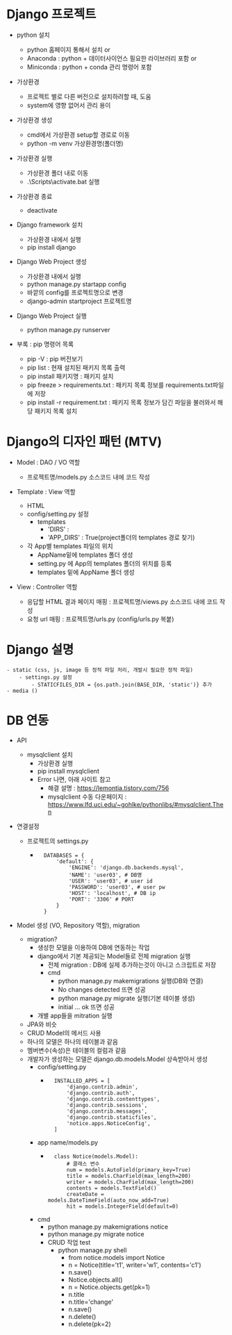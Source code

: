 
# Django 프로젝트

- python 설치
    - python 홈페이지 통해서 설치 or
    - Anaconda : python + 데이터사이언스 필요한 라이브러리 포함 or
    - Miniconda : python + conda 관리 명령어 포함

- 가상환경
    - 프로젝트 별로 다른 버전으로 설치하려할 때, 도움 
    - system에 영향 없어서 관리 용이

- 가상환경 생성
    - cmd에서 가상환경 setup할 경로로 이동
    - python -m venv 가상환경명(폴더명)

- 가상환경 실행
    - 가상환경 폴더 내로 이동
    - .\Scripts\activate.bat 실행

- 가상환경 종료
    - deactivate

- Django framework 설치
    - 가상환경 내에서 실행
    - pip install django

- Django Web Project 생성
    - 가상환경 내에서 실행
    - python manage.py startapp config
    - 바깥의 config를 프로젝트명으로 변경
    - django-admin startproject 프로젝트명

- Django Web Project 실행
    - python manage.py runserver

- 부록 : pip 명령어 목록
    - pip -V : pip 버전보기
    - pip list : 현재 설치된 패키지 목록 출력
    - pip install 패키지명 : 패키지 설치
    - pip freeze > requirements.txt : 패키지 목록 정보를 requirements.txt파일에 저장
    - pip install -r requirement.txt : 패키지 목록 정보가 담긴 파일을 불러와서 해당 패키지 목록 설치

# Django의 디자인 패턴 (MTV)

- Model : DAO / VO 역할
    - 프로젝트명/models.py 소스코드 내에 코드 작성

- Template : View 역할
    - HTML
    - config/setting.py 설정
        - templates
            - 'DIRS' : 
            - 'APP_DIRS' : True(project폴더의 templates 경로 찾기)
    - 각 App별 templates 파일의 위치
        - AppName밑에 templates 폴더 생성
        - setting.py 에 App의 templates 폴더의 위치를 등록
        - templates 밑에 AppName 폴더 생성


- View : Controller 역할
    - 응답할 HTML 결과 페이지 매핑 : 프로젝트명/views.py 소스코드 내에 코드 작성
    - 요청 url 매핑 : 프로젝트명/urls.py (config/urls.py 복붙)

# Django 설명
    - static (css, js, image 등 정적 파일 처리, 개발시 필요한 정적 파일)
        - settings.py 설정
            - STATICFILES_DIR = {os.path.join(BASE_DIR, 'static')} 추가
    - media ()

# DB 연동

- API
    - mysqlclient 설치
        - 가상환경 실행
        - pip install mysqlclient
        - Error 나면, 아래 사이트 참고
            - 해결 설명 : https://lemontia.tistory.com/756
            - mysqlclient 수동 다운페이지 : https://www.lfd.uci.edu/~gohlke/pythonlibs/#mysqlclient.Then

- 연결설정
    - 프로젝트의 settings.py
        - ```
            DATABASES = {
                'default': {
                    'ENGINE': 'django.db.backends.mysql',
                    'NAME': 'user03', # DB명
                    'USER': 'user03', # user id
                    'PASSWORD': 'user03', # user pw
                    'HOST': 'localhost', # DB ip
                    'PORT': '3306' # PORT
                }
            }
          ```

- Model 생성 (VO, Repository 역할), migration
    - migration? 
        - 생성한 모델을 이용하여 DB에 연동하는 작업
        - django에서 기본 제공되는 Model들로 전체 migration 실행
            - 전체 migration : DB에 실제 추가하는것이 아니고 스크립트로 저장
            - cmd
                - python manage.py makemigrations 실행(DB와 연결)
                - No changes detected 뜨면 성공
                - python manage.py migrate 실행(기본 테이블 생성)
                - initial ... ok 뜨면 성공
        - 개별 app들을 mitration 실행
    - JPA와 비슷
    - CRUD Model의 메서드 사용
    - 하나의 모델은 하나의 테이블과 같음
    - 멤버변수(속성)은 테이블의 컬럼과 같음
    - 개발자가 생성하는 모델은 django.db.models.Model 상속받아서 생성
        - config/setting.py
            - ```
                INSTALLED_APPS = [
                    'django.contrib.admin',
                    'django.contrib.auth',
                    'django.contrib.contenttypes',
                    'django.contrib.sessions',
                    'django.contrib.messages',
                    'django.contrib.staticfiles',
                    'notice.apps.NoticeConfig',
                ]
              ```
        - app name/models.py
            - ```
                class Notice(models.Model): 
                    # 클래스 변수
                    num = models.AutoField(primary_key=True)
                    title = models.CharField(max_length=200)
                    writer = models.CharField(max_length=200)
                    contents = models.TextField()
                    createDate = models.DateTimeField(auto_now_add=True)
                    hit = models.IntegerField(default=0)
              ```
        - cmd
            - python manage.py makemigrations notice
            - python manage.py migrate notice
            - CRUD 작업 test
                - python manage.py shell
                    - from notice.models import Notice
                    - n = Notice(title='t1', writer='w1', contents='c1')
                    - n.save()
                    - Notice.objects.all()
                    - n = Notice.objects.get(pk=1)
                    - n.title
                    - n.title='change'
                    - n.save()
                    - n.delete()
                    - n.delete(pk=2)


